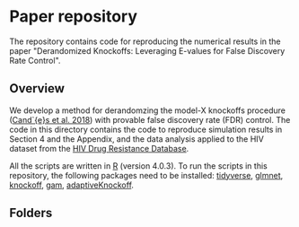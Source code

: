 # Paper repository
The repository contains code for reproducing the numerical results in the paper "Derandomized Knockoffs: Leveraging E-values for False Discovery Rate Control".

## Overview
We develop a method for derandomzing the model-X knockoffs procedure 
([Cand\`{e}s et al. 2018](https://candes.su.domains/publications/downloads/MX_Knockoffs.pdf))
with provable false discovery rate (FDR) control. The code in this directory 
contains the code to reproduce simulation results in Section 4 and the Appendix,
and the data analysis applied to the HIV dataset from the 
[HIV Drug Resistance Database](https://hivdb.stanford.edu/download/GenoPhenoDatasets/PI_DataSet.txt).

All the scripts are written in [R](https://www.r-project.org/) (version 4.0.3).
To run the scripts in this repository, the following packages need to 
be installed: [tidyverse](https://www.tidyverse.org/), 
[glmnet](https://cran.r-project.org/web/packages/glmnet/index.html),
[knockoff](https://cran.r-project.org/web/packages/knockoff/index.html), 
[gam](https://cran.r-project.org/web/packages/gam/index.html),
[adaptiveKnockoff](https://github.com/zhimeir/adaptiveKnockoffs).

## Folders


